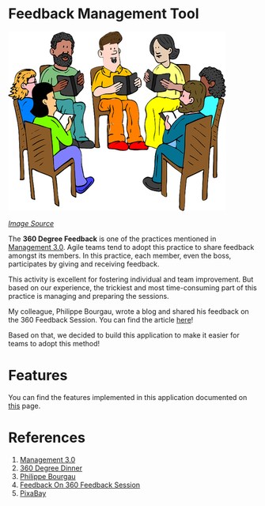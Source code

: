 # Feedback Management Tool

![Feedback Meeting](./images/FeedbackMeeting.png)

[_Image Source_](https://pixabay.com/vectors/teachers-meeting-books-reading-23820/)

The **360 Degree Feedback** is one of the practices mentioned in [Management 3.0](https://management30.com/). 
Agile teams tend to adopt this practice to share feedback amongst its members. 
In this practice, each member, even the boss, participates by giving and receiving
feedback.

This activity is excellent for fostering individual and team improvement. But 
based on our experience, the trickiest and most time-consuming part of this 
practice is managing and preparing the sessions. 

My colleague, Philippe Bourgau, wrote a blog and shared his feedback on the 360
Feedback Session. You can find the article [here](https://philippe.bourgau.net/feedback-on-360-degrees-feedback-session/)!

Based on that, we decided to build this application to make it easier for teams
to adopt this method!

# Features 

You can find the features implemented in this application documented on [this](./FEATURES.md) page.

# References
1. [Management 3.0](https://management30.com/)
1. [360 Degree Dinner](https://management30.com/practice/360-degree-dinner/)
1. [Philippe Bourgau](https://philippe.bourgau.net/)
1. [Feedback On 360 Feedback Session](https://philippe.bourgau.net/feedback-on-360-degrees-feedback-session/)
1. [PixaBay](https://pixabay.com/)

